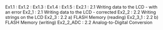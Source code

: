 Ex1.1       :
Ex1.2       :
Ex1.3       :
Ex1.4       :
Ex1.5       :
Ex2.1       : 2.1 Writing data to the LCD - with an error
Ex2_1       : 2.1 Writing data to the LCD - corrected
Ex2_2       : 2.2 Writing strings on the LCD
Ex2_3       : 2.2 a) FLASH Memory (reading)
Ex2_3_1     : 2.2 b) FLASH Memory (writing)
Ex2_2_ADC   : 2.2 Analog-to-Digital Conversion
